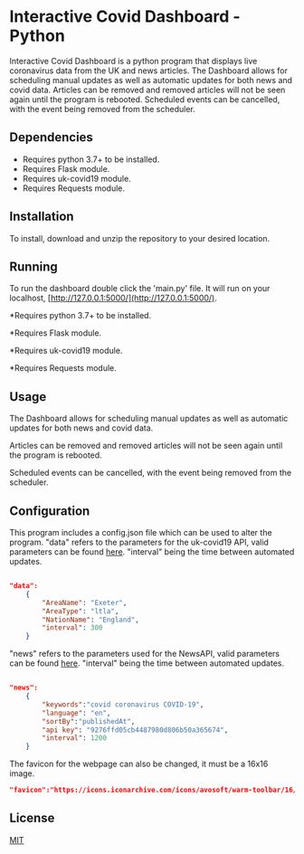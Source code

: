# Interactive Covid Dashboard - Python

Interactive Covid Dashboard is a python program that displays live coronavirus data from the UK and news articles.
The Dashboard allows for scheduling manual updates as well as automatic updates for both news and covid data.
Articles can be removed and removed articles will not be seen again until the program is rebooted.
Scheduled events can be cancelled, with the event being removed from the scheduler.

## Dependencies

- Requires python 3.7+ to be installed.
- Requires Flask module.
- Requires uk-covid19 module.
- Requires Requests module.


## Installation

To install, download and unzip the repository to your desired location.

## Running

To run the dashboard double click the 'main.py' file. It will run on your localhost, [http://127.0.0.1:5000/](http://127.0.0.1:5000/).

*Requires python 3.7+ to be installed.

*Requires Flask module.

*Requires uk-covid19 module.

*Requires Requests module.

## Usage

The Dashboard allows for scheduling manual updates as well as automatic updates for both news and covid data.

Articles can be removed and removed articles will not be seen again until the program is rebooted.

Scheduled events can be cancelled, with the event being removed from the scheduler.

## Configuration

This program includes a config.json file which can be used to alter the program. "data" refers to the parameters for the uk-covid19 API, valid parameters can be found [here](https://coronavirus.data.gov.uk/details/developers-guide/main-api#query-parameters). "interval" being the time between automated updates.

```json

"data": 
    {
        "AreaName": "Exeter",
        "AreaType": "ltla",
        "NationName": "England",
        "interval": 300
    }
```

"news" refers to the parameters used for the NewsAPI, valid parameters can be found [here](https://newsapi.org/docs). "interval" being the time between automated updates.

```json

"news": 
    {
        "keywords":"covid coronavirus COVID-19",
        "language": "en",
        "sortBy":"publishedAt",
        "api key": "9276ffd05cb4487980d806b50a365674",
        "interval": 1200
    }

```

The favicon for the webpage can also be changed, it must be a  16x16 image.

```json
"favicon":"https://icons.iconarchive.com/icons/avosoft/warm-toolbar/16/world-icon.png"
```

## License
[MIT](https://choosealicense.com/licenses/mit/)
